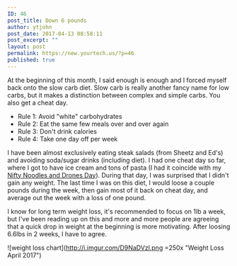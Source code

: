 ```yaml
---
ID: 46
post_title: Down 6 pounds
author: ytjohn
post_date: 2017-04-13 08:58:11
post_excerpt: ""
layout: post
permalink: https://new.yourtech.us/?p=46
published: true
---
```

At the beginning of this month, I said enough is enough and I forced myself back onto the slow carb diet. Slow carb is really another fancy name for low carbs, but it makes a distinction between complex and simple carbs. You also get a cheat day.


 - Rule 1: Avoid "white" carbohydrates
 - Rule 2: Eat the same few meals over and over again
 - Rule 3: Don't drink calories
 - Rule 4: Take one day off per week

I have been almost exclusively eating steak salads (from Sheetz and Ed's) and avoiding soda/sugar drinks (including diet).  I had one cheat day so far, where I got to have ice cream and tons of pasta (I had it coincide with my [Nifty Noodles and Drones Day](https://www.niftynoodlepeople.com/2017/04/09/nifty-noodles-and-drones-accomplished/)). During that day, I was surprised that I didn't gain any weight. The last time I was on this diet, I would loose a couple pounds during the week, then gain most of it back on cheat day, and average out the week with a loss of one pound.  

I know for long term weight loss, it's recommended to focus on 1lb a week, but I've been reading up on this and more and more people are agreeing that a quick drop in weight at the beginning is more motivating. After loosing 6.6lbs in 2 weeks, I have to agree. 

![weight loss chart](http://i.imgur.com/D9NaDVzl.png =250x "Weight Loss April 2017")